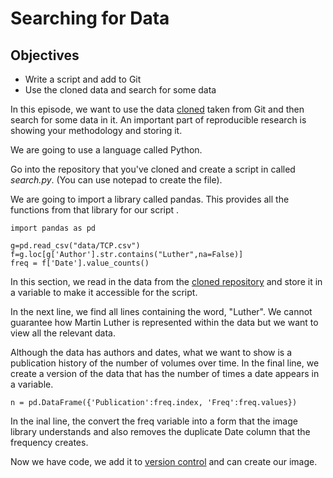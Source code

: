Searching for Data
==================

## Objectives

*  Write a script and add to Git
*  Use the cloned data and search for some data


In this episode, we want to use the data [cloned](git.md) taken from Git and then search for some data in it. An important part of reproducible research is showing your methodology and storing it.  

We are going to use a language called Python. 

Go into the repository that you've cloned and create a script in called *search.py*. (You can use notepad to create the file). 

We are going to import a library called pandas. This provides all the functions from that library for our script
.
```
import pandas as pd

g=pd.read_csv("data/TCP.csv")
f=g.loc[g['Author'].str.contains("Luther",na=False)]
freq = f['Date'].value_counts()
```

In this section, we read in the data from the [cloned repository](git.md) and store it in a variable to make it accessible for the script. 

In the next line, we find all lines containing the word, "Luther". We cannot guarantee how Martin Luther is 
represented within the data but we want to view all the relevant data. 

Although the data has authors and dates, what we want to show is a publication history of the number of volumes over time. In the final line, we create a version of the data that has the number of times a date appears in a variable.  


```
n = pd.DataFrame({'Publication':freq.index, 'Freq':freq.values})
```

In the inal line, the convert the freq variable into a form that the image library understands and also removes the duplicate Date column that the frequency creates. 

Now we have code, we add it to [version control](git.md) and can create our image. 
